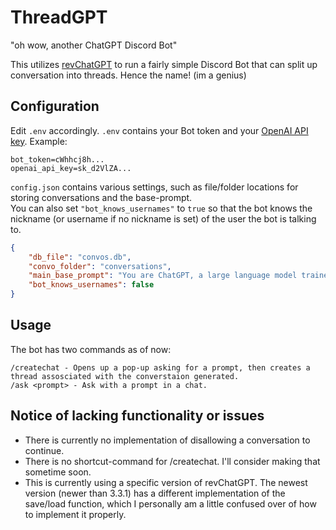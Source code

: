 # ThreadGPT
"oh wow, another ChatGPT Discord Bot"

This utilizes [revChatGPT](https://github.com/acheong08/ChatGPT/) to run a fairly simple Discord Bot that can split up conversation into threads. Hence the name! (im a genius)

## Configuration
Edit `.env` accordingly.
`.env` contains your Bot token and your [OpenAI API key](https://platform.openai.com/account/api-keys). Example:
```env
bot_token=cWhhcj8h...
openai_api_key=sk_d2VlZA...
```
`config.json` contains various settings, such as file/folder locations for storing conversations and the base-prompt.  
You can also set `"bot_knows_usernames"` to `true` so that the bot knows the nickname (or username if no nickname is set) of the user the bot is talking to.
```json
{
    "db_file": "convos.db",
    "convo_folder": "conversations",
    "main_base_prompt": "You are ChatGPT, a large language model trained by OpenAI. Respond conversationally and adjust to the user's language.",
    "bot_knows_usernames": false
}
```

## Usage
The bot has two commands as of now:
```
/createchat - Opens up a pop-up asking for a prompt, then creates a thread assosciated with the converstaion generated.
/ask <prompt> - Ask with a prompt in a chat.
```

## Notice of lacking functionality or issues
- There is currently no implementation of disallowing a conversation to continue.
- There is no shortcut-command for /createchat. I'll consider making that sometime soon.
- This is currently using a specific version of revChatGPT. The newest version (newer than 3.3.1) has a different implementation of the save/load function, which I personally am a little confused over of how to implement it properly.